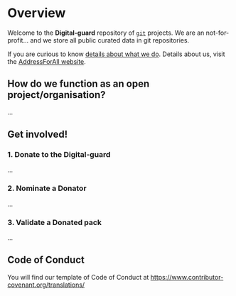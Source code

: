 # Overview

Welcome to the **Digital-guard** repository of [`git`](https://en.wikipedia.org/wiki/Git) projects. We are an not-for-profit... and we store all public curated data in git repositories. 
 
If you are curious to know  [details about what we do](https://wiki.addressforall.org/doc/Documenta%C3%A7%C3%A3o_Digital-guard). Details about us, visit the [AddressForAll website](https://addressforall.org/en).

## How do we function as an open project/organisation? 
...
## Get involved!
### 1. Donate to the Digital-guard
...

### 2. Nominate a Donator 
...
### 3. Validate a Donated pack 
...

## Code of Conduct
You will find our template of Code of Conduct at  https://www.contributor-covenant.org/translations/
